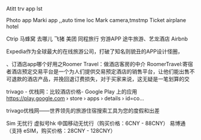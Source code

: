 Atitt trv app lst



Photo app
Marki app ,,auto time loc
Mark camera,tmstmp 
Ticket airplane hotel

Ctrip 马蜂窝 去哪儿 飞猪 美团
同程旅行
穷游APP
途牛旅游、艺龙酒店
Airbnb

Expedia作为全球最大的在线旅游公司，打破了知名则貌丑的APP设计怪圈，

、订酒店app哪个好用之Roomer Travel：做酒店客房的中介
RoomerTravel:寄宿者酒店预定交易平台是一个为人们提供交易预定酒店的销售平台，让他们能出售不可退款的酒店产品，并挽回退订费损失，对于买家来说，这无疑是一笔划算的交


trivago - 优栈网：比较酒店价格- Google Play 上的应用
https://play.google.com › store › apps › details › id=co...

trivago优栈网——世界领先的旅游住宿搜索工具为您的度假和出差

Sim
无忧行
虚拟号hk
中国移动无忧行（购买价格：6CNY - 88CNY）
易博通（支持 eSIM，购买价格：28CNY - 128CNY）

